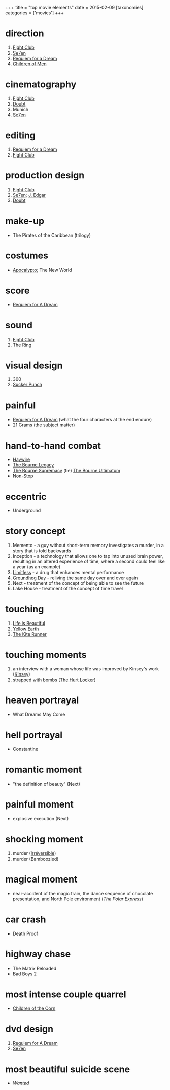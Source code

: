 +++
title = "top movie elements"
date = 2015-02-09
[taxonomies]
categories = ['movies']
+++

direction
=========

1.  [Fight Club]
2.  [Se7en]
3.  [Requiem for a Dream]
4.  [Children of Men]

cinematography
==============

1.  [Fight Club]
2.  [Doubt]
3.  Munich
4.  [Se7en]

editing
=======

1.  [Requiem for a Dream]
2.  [Fight Club]

production design
=================

1.  [Fight Club]
2.  [Se7en]; [J. Edgar]
3.  [Doubt]

make-up
=======

-   The Pirates of the Caribbean (trilogy)

costumes
========

-   [Apocalypto]; The New World

score
=====

-   [Requiem for A Dream]

sound
=====

1.  [Fight Club]
2.  The Ring

visual design
=============

1.  300
2.  [Sucker Punch]

painful
=======

-   [Requiem for A Dream] (what the four characters at the end endure)
-   21 Grams (the subject matter)

hand-to-hand combat
===================

-   [Haywire]
-   [The Bourne Legacy]
-   [The Bourne Supremacy] (tie) [The Bourne Ultimatum]
-   [Non-Stop]

eccentric
=========

-   Underground

story concept
=============

1.  Memento - a guy without short-term memory investigates a murder, in
    a story that is told backwards
2.  Inception - a technology that allows one to tap into unused brain
    power, resulting in an altered experience of time, where a second
    could feel like a year (as an example)
3.  [Limitless] - a drug that enhances mental performance
4.  [Groundhog Day] - reliving the same day over and over again
5.  Next - treatment of the concept of being able to see the future
6.  Lake House - treatment of the concept of time travel

touching
========

1.  [Life is Beautiful]
2.  [Yellow Earth]
3.  [The Kite Runner][Life is Beautiful]

touching moments
================

1.  an interview with a woman whose life was improved by Kinsey's work
    ([Kinsey])
2.  strapped with bombs ([The Hurt Locker])

heaven portrayal
================

-   What Dreams May Come

hell portrayal
==============

-   Constantine

romantic moment
===============

-   "the definition of beauty" (Next)

painful moment
==============

-   explosive execution (Next)

shocking moment
===============

1.  murder ([Irréversible])
2.  murder (Bamboozled)

magical moment
==============

-   near-accident of the magic train, the dance sequence of chocolate
    presentation, and North Pole environment (*The Polar Express*)

car crash
=========

-   Death Proof

highway chase
=============

-   The Matrix Reloaded
-   Bad Boys 2

most intense couple quarrel
===========================

-   [Children of the Corn]

dvd design
==========

1.  [Requiem for A Dream]
2.  [Se7en]

most beautiful suicide scene
============================

-   *Wanted*

  [Fight Club]: http://tshepang.net/fight-club-1999
  [Se7en]: http://tshepang.net/se7en-1995
  [Requiem for a Dream]: http://tshepang.net/requiem-for-a-dream-2000
  [Children of Men]: http://tshepang.net/children-of-men-2006
  [Doubt]: http://tshepang.net/doubt-2008
  [J. Edgar]: http://tshepang.net/j-edgar-2011
  [Apocalypto]: http://tshepang.net/apocalypto-2006
  [Sucker Punch]: http://tshepang.net/sucker-punch-2011
  [Haywire]: http://tshepang.net/haywire
  [The Bourne Legacy]: http://tshepang.net/the-bourne-legacy-2012
  [The Bourne Supremacy]: http://tshepang.net/the-bourne-supremacy-2004
  [The Bourne Ultimatum]: http://tshepang.net/the-bourne-ultimatum-2007
  [Non-Stop]: http://tshepang.net/non-stop
  [Limitless]: http://tshepang.net/limitless-2011
  [Groundhog Day]: http://tshepang.net/groundhog-day-1993
  [Life is Beautiful]: http://tshepang.net/many-many-recent-movies
  [Yellow Earth]: http://tshepang.net/yellow-earth-1984
  [Kinsey]: http://tshepang.net/kinsey-2004
  [The Hurt Locker]: http://tshepang.net/recent-movies-2010-05-06
  [Irréversible]: http://tshepang.net/irreversible-2002
  [Children of the Corn]: http://tshepang.net/children-of-the-corn-2009
